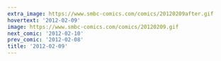```yaml
---
extra_image: https://www.smbc-comics.com/comics/20120209after.gif
hovertext: '2012-02-09'
image: https://www.smbc-comics.com/comics/20120209.gif
next_comic: '2012-02-10'
prev_comic: '2012-02-08'
title: '2012-02-09'
---
```


